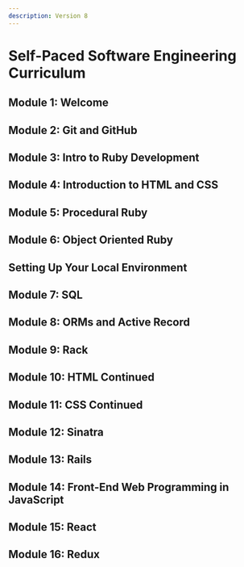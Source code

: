 ```yaml
---
description: Version 8
---
```


# Self-Paced Software Engineering Curriculum

## Module 1: Welcome

## Module 2: Git and GitHub

## Module 3: Intro to Ruby Development

## Module 4: Introduction to HTML and CSS

## Module 5: Procedural Ruby

## Module 6: Object Oriented Ruby

## Setting Up Your Local Environment

## Module 7: SQL

## Module 8: ORMs and Active Record

## Module 9: Rack

## Module 10: HTML Continued

## Module 11: CSS Continued

## Module 12: Sinatra

## Module 13: Rails

## Module 14: Front-End Web Programming in JavaScript

## Module 15: React

## Module 16: Redux
